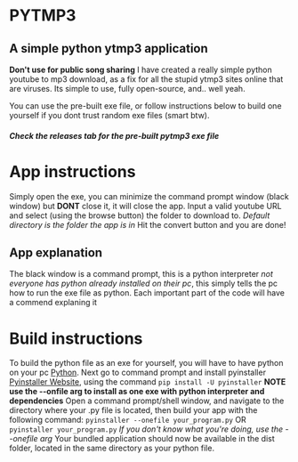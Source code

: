 # PYTMP3  

## A simple python ytmp3 application  

  **Don't use for public song sharing**
  I have created a really simple python youtube to mp3 download, as a fix for all the stupid ytmp3 sites online that are viruses. Its simple to use, fully open-source, and.. well yeah.

  You can use the pre-built exe file, or follow instructions below to build one yourself if you dont trust random exe files (smart btw).

  ##### Check the releases tab for the pre-built pytmp3 exe file  

  # App instructions  
  Simply open the exe, you can minimize the command prompt window (black window) but **DONT** close it, it will close the app.
  Input a valid youtube URL and select (using the browse button) the folder to download to. *Default directory is the folder the app is in*
  Hit the convert button and you are done!
  
  ## App explanation
  The black window is a command prompt, this is a python interpreter *not everyone has python already installed on their pc*, this simply tells the pc how to run the exe file as python.
  Each important part of the code will have a commend explaning it

  # Build instructions
  To build the python file as an exe for yourself, you will have to have python on your pc [Python](python.org).
  Next go to command prompt and install pyinstaller [Pyinstaller Website](https://pyinstaller.org/en/stable/), using the command `pip install -U pyinstaller`
  **NOTE use the --onfile arg to install as one exe with python interpreter and dependencies**
  Open a command prompt/shell window, and navigate to the directory where your .py file is located, then build your app with the following command:
  `pyinstaller --onefile your_program.py` OR `pyinstaller your_program.py` *If you don't know what you're doing, use the --onefile arg*
  Your bundled application should now be available in the dist folder, located in the same directory as your python file.
